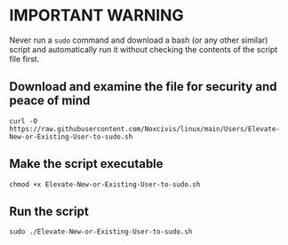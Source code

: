 # IMPORTANT WARNING
Never run a `sudo` command and download a bash (or any other similar) script and automatically run it without checking the contents of the script file first.

## Download and examine the file for security and peace of mind
`curl -O https://raw.githubusercontent.com/Noxcivis/linux/main/Users/Elevate-New-or-Existing-User-to-sudo.sh`

## Make the script executable
`chmod +x Elevate-New-or-Existing-User-to-sudo.sh`

## Run the script
`sudo ./Elevate-New-or-Existing-User-to-sudo.sh`